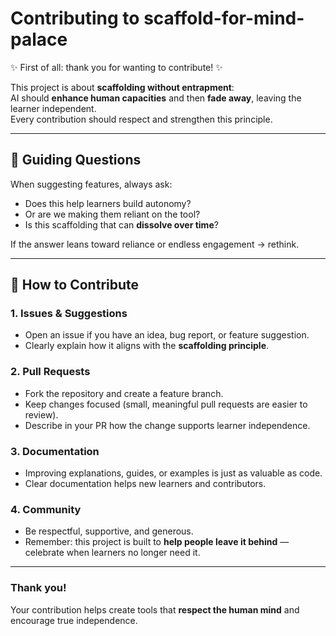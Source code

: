 # Contributing to scaffold-for-mind-palace  

✨ First of all: thank you for wanting to contribute! ✨  

This project is about **scaffolding without entrapment**:  
AI should **enhance human capacities** and then **fade away**, leaving the learner independent.  
Every contribution should respect and strengthen this principle.  

---

## 🧭 Guiding Questions  

When suggesting features, always ask:  

- Does this help learners build autonomy?  
- Or are we making them reliant on the tool?  
- Is this scaffolding that can **dissolve over time**?  

If the answer leans toward reliance or endless engagement → rethink.  

---

## 🚀 How to Contribute  

### 1. Issues & Suggestions  
- Open an issue if you have an idea, bug report, or feature suggestion.  
- Clearly explain how it aligns with the **scaffolding principle**.  

### 2. Pull Requests  
- Fork the repository and create a feature branch.  
- Keep changes focused (small, meaningful pull requests are easier to review).  
- Describe in your PR how the change supports learner independence.  

### 3. Documentation  
- Improving explanations, guides, or examples is just as valuable as code.  
- Clear documentation helps new learners and contributors.  

### 4. Community  
- Be respectful, supportive, and generous.  
- Remember: this project is built to **help people leave it behind** — celebrate when learners no longer need it.  

---

### Thank you!  
Your contribution helps create tools that **respect the human mind** and encourage true independence.  
